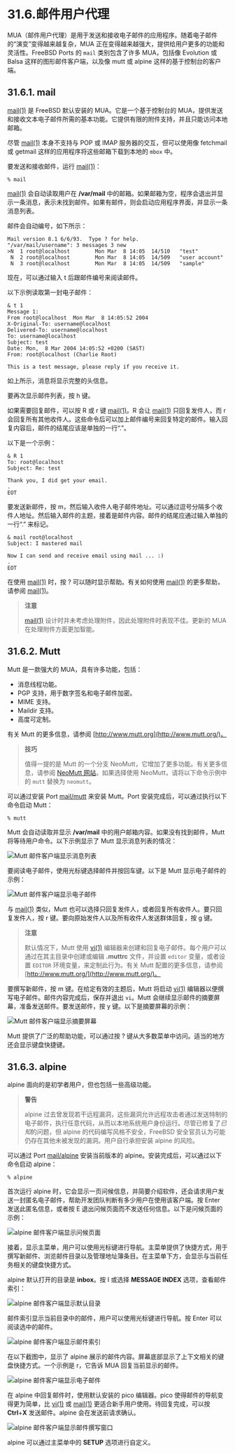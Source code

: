 # 31.6.邮件用户代理

MUA（邮件用户代理）是用于发送和接收电子邮件的应用程序。随着电子邮件的“演变”变得越来越复杂，MUA 正在变得越来越强大，提供给用户更多的功能和灵活性。FreeBSD Ports  的 `mail` 类别包含了许多 MUA，包括像 Evolution 或 Balsa 这样的图形邮件客户端，以及像 mutt 或 alpine 这样的基于控制台的客户端。

## 31.6.1. mail

[mail(1)](https://man.freebsd.org/cgi/man.cgi?query=mail&sektion=1&format=html) 是 FreeBSD 默认安装的 MUA。它是一个基于控制台的 MUA，提供发送和接收文本电子邮件所需的基本功能。它提供有限的附件支持，并且只能访问本地邮箱。

尽管 [mail(1)](https://man.freebsd.org/cgi/man.cgi?query=mail&sektion=1&format=html) 本身不支持与 POP 或 IMAP 服务器的交互，但可以使用像 fetchmail 或 getmail 这样的应用程序将这些邮箱下载到本地的 `mbox` 中。

要发送和接收邮件，运行 [mail(1)](https://man.freebsd.org/cgi/man.cgi?query=mail&sektion=1&format=html)：

```
% mail
```

[mail(1)](https://man.freebsd.org/cgi/man.cgi?query=mail&sektion=1&format=html) 会自动读取用户在 **/var/mail** 中的邮箱。如果邮箱为空，程序会退出并显示一条消息，表示未找到邮件。如果有邮件，则会启动应用程序界面，并显示一条消息列表。

邮件会自动编号，如下所示：

```
Mail version 8.1 6/6/93.  Type ? for help.
"/var/mail/username": 3 messages 3 new
>N  1 root@localhost        Mon Mar  8 14:05  14/510   "test"
 N  2 root@localhost        Mon Mar  8 14:05  14/509   "user account"
 N  3 root@localhost        Mon Mar  8 14:05  14/509   "sample"
```

现在，可以通过输入 t 后跟邮件编号来阅读邮件。

以下示例读取第一封电子邮件：

```
& t 1
Message 1:
From root@localhost  Mon Mar  8 14:05:52 2004
X-Original-To: username@localhost
Delivered-To: username@localhost
To: username@localhost
Subject: test
Date: Mon,  8 Mar 2004 14:05:52 +0200 (SAST)
From: root@localhost (Charlie Root)

This is a test message, please reply if you receive it.
```

如上所示，消息将显示完整的头信息。

要再次显示邮件列表，按 h 键。

如果需要回复邮件，可以按 R 或 r 键 [mail(1)](https://man.freebsd.org/cgi/man.cgi?query=mail&sektion=1&format=html)。R 会让 [mail(1)](https://man.freebsd.org/cgi/man.cgi?query=mail&sektion=1&format=html) 只回复发件人，而 r 会回复所有其他收件人。这些命令后可以加上邮件编号来回复特定的邮件。输入回复内容后，邮件的结尾应该是单独的一行“.”。

以下是一个示例：

```
& R 1
To: root@localhost
Subject: Re: test

Thank you, I did get your email.
.
EOT
```

要发送新邮件，按 m，然后输入收件人电子邮件地址。可以通过逗号分隔多个收件人地址。然后输入邮件的主题，接着是邮件内容。邮件的结尾应通过输入单独的一行“.” 来标记。

```
& mail root@localhost
Subject: I mastered mail

Now I can send and receive email using mail ... :)
.
EOT
```

在使用 [mail(1)](https://man.freebsd.org/cgi/man.cgi?query=mail&sektion=1&format=html) 时，按 ? 可以随时显示帮助。有关如何使用 [mail(1)](https://man.freebsd.org/cgi/man.cgi?query=mail&sektion=1&format=html) 的更多帮助，请参阅 [mail(1)](https://man.freebsd.org/cgi/man.cgi?query=mail&sektion=1&format=html)。

>**注意**
>
> [mail(1)](https://man.freebsd.org/cgi/man.cgi?query=mail&sektion=1&format=html) 设计时并未考虑处理附件，因此处理附件时表现不佳。更新的 MUA 在处理附件方面更加智能。 

## 31.6.2. Mutt

Mutt 是一款强大的 MUA，具有许多功能，包括：

* 消息线程功能。
* PGP 支持，用于数字签名和电子邮件加密。
* MIME 支持。
* Maildir 支持。
* 高度可定制。

有关 Mutt 的更多信息，请参阅 [http://www.mutt.org](http://www.mutt.org/)。

>**技巧**
>
>值得一提的是 Mutt 的一个分支 NeoMutt，它增加了更多功能。有关更多信息，请参阅 [NeoMutt 网站](https://neomutt.org/about.html)。如果选择使用 NeoMutt，请将以下命令示例中的 `mutt` 替换为 `neomutt`。

可以通过安装 Port [mail/mutt](https://cgit.freebsd.org/ports/tree/mail/mutt/) 来安装 Mutt。Port 安装完成后，可以通过执行以下命令启动 Mutt：

```
% mutt
```

Mutt 会自动读取并显示 **/var/mail** 中的用户邮箱内容。如果没有找到邮件，Mutt 将等待用户命令。以下示例显示了 Mutt 显示消息列表的情况：

![Mutt 邮件客户端显示消息列表](https://docs.freebsd.org/images/books/handbook/mail/mutt1.png)

要阅读电子邮件，使用光标键选择邮件并按回车键。以下是 Mutt 显示电子邮件的示例：

![Mutt 邮件客户端显示电子邮件](https://docs.freebsd.org/images/books/handbook/mail/mutt2.png)

与 [mail(1)](https://man.freebsd.org/cgi/man.cgi?query=mail&sektion=1&format=html) 类似，Mutt 也可以选择只回复发件人，或者回复所有收件人。要只回复发件人，按 r 键。要向原始发件人以及所有收件人发送群体回复，按 g 键。

>**注意**
>
> 默认情况下，Mutt 使用 [vi(1)](https://man.freebsd.org/cgi/man.cgi?query=vi&sektion=1&format=html) 编辑器来创建和回复电子邮件。每个用户可以通过在其主目录中创建或编辑 **.muttrc** 文件，并设置 `editor` 变量，或者设置 `EDITOR` 环境变量，来定制此行为。有关 Mutt 配置的更多信息，请参阅 [http://www.mutt.org/](http://www.mutt.org/)。 

要撰写新邮件，按 m 键。在给定有效的主题后，Mutt 将启动 [vi(1)](https://man.freebsd.org/cgi/man.cgi?query=vi&sektion=1&format=html) 编辑器以便撰写电子邮件。邮件内容完成后，保存并退出 `vi`。Mutt 会继续显示邮件的摘要屏幕，准备发送邮件。要发送邮件，按 y 键。以下是摘要屏幕的示例：

![Mutt 邮件客户端显示摘要屏幕](https://docs.freebsd.org/images/books/handbook/mail/mutt3.png)

Mutt 提供了广泛的帮助功能，可以通过按 ? 键从大多数菜单中访问。适当的地方还会显示键盘快捷键。

## 31.6.3. alpine

alpine 面向的是初学者用户，但也包括一些高级功能。

>**警告**
>
> alpine 过去曾发现若干远程漏洞，这些漏洞允许远程攻击者通过发送特制的电子邮件，执行任意代码，从而以本地系统用户身份运行。尽管已修复了*已知*的问题，但 alpine 的代码编写风格不安全，FreeBSD 安全官员认为可能仍存在其他未被发现的漏洞。用户自行承担安装 alpine 的风险。

可以通过 Port [mail/alpine](https://cgit.freebsd.org/ports/tree/mail/alpine/) 安装当前版本的 alpine。安装完成后，可以通过以下命令启动 alpine：

```
% alpine
```

首次运行 alpine 时，它会显示一页问候信息，并简要介绍软件，还会请求用户发送一封匿名电子邮件，帮助开发团队判断有多少用户在使用该客户端。按 Enter 发送此匿名信息，或者按 E 退出问候页面而不发送任何信息。以下是问候页面的示例：

![alpine 邮件客户端显示问候页面](https://docs.freebsd.org/images/books/handbook/mail/pine1.png)

接着，显示主菜单，用户可以使用光标键进行导航。主菜单提供了快捷方式，用于撰写新邮件、浏览邮件目录以及管理地址簿条目。在主菜单下方，会显示与当前任务相关的键盘快捷方式。

alpine 默认打开的目录是 **inbox**。按 I 或选择 **MESSAGE INDEX** 选项，查看邮件索引：

![alpine 邮件客户端显示默认目录](https://docs.freebsd.org/images/books/handbook/mail/pine2.png)

邮件索引显示当前目录中的邮件，用户可以使用光标键进行导航。按 Enter 可以阅读选中的邮件。

![alpine 邮件客户端显示邮件索引](https://docs.freebsd.org/images/books/handbook/mail/pine3.png)

在以下截图中，显示了 alpine 展示的邮件内容。屏幕底部显示了上下文相关的键盘快捷方式。一个示例是 r，它告诉 MUA 回复当前显示的邮件。

![alpine 邮件客户端显示电子邮件](https://docs.freebsd.org/images/books/handbook/mail/pine4.png)

在 alpine 中回复邮件时，使用默认安装的 pico 编辑器。pico 使得邮件的导航变得更为简单，比 [vi(1)](https://man.freebsd.org/cgi/man.cgi?query=vi&sektion=1&format=html) 或 [mail(1)](https://man.freebsd.org/cgi/man.cgi?query=mail&sektion=1&format=html) 更适合新手用户使用。待回复完成，可以按 **Ctrl**+**X** 发送邮件。alpine 会在发送前请求确认。

![alpine 邮件客户端显示邮件撰写窗口](https://docs.freebsd.org/images/books/handbook/mail/pine5.png)

alpine 可以通过主菜单中的 **SETUP** 选项进行自定义。
